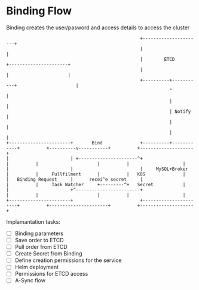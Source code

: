 # Binding Flow
Binding creates the user/pasword and access details to access the cluster

```
                                                  +----------------------+
                                                  |                      |
                                                  |        ETCD          +----------------------+
                                                  |                      |                      |
                                                  +----------+-----------+                      |
                                                             ^                                  |
                                                             |                                  |
                                                             | Notify                           |
                                                             |                                  |
                                                             |                                  |
+-----------------------+       Bind              +----------+------------+          +----------v-----------+          +--------------------+
|                       | +----------------------^+                       |          |                      |          |                    |
|                       |                         |     MySQL+Broker      |          |     Fullfilment      |          |   K8S              |
|   Binding Request     |      recei^e secret     |                       |          |     Task Watcher     +---------^+   Secret           |
|                       +^------------------------+                       |          |                      |          |                    |
+-----------------------+                         +-----------------------+          +----------------------+          +--------------------+

```


Implamantation tasks:
- [ ] Binding parameters
- [ ] Save order to ETCD
- [ ] Pull order from ETCD
- [ ] Create Secret from Binding
- [ ] Define creation permissions for the service
- [ ] Helm deployment
- [ ] Permissions for ETCD access
- [ ] A-Sync flow